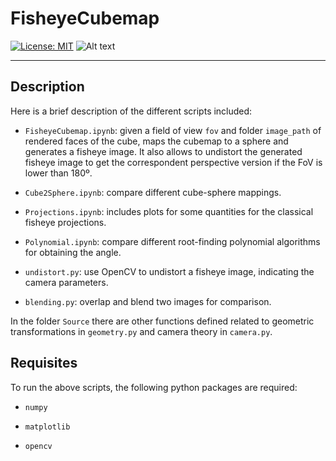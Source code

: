# FisheyeCubemap

[![License: MIT](https://img.shields.io/badge/License-MIT-yellow.svg)](https://opensource.org/licenses/MIT)
![Alt text](https://img.shields.io/pypi/pyversions/python-binance.svg)

---

## Description

Here is a brief description of the different scripts included:

- `FisheyeCubemap.ipynb`: given a field of view `fov` and folder `image_path` of rendered faces of the cube, maps the cubemap to a sphere and generates a fisheye image. It also allows to undistort the generated fisheye image to get the correspondent perspective version if the FoV is lower than 180º.

- `Cube2Sphere.ipynb`: compare different cube-sphere mappings.

- `Projections.ipynb`: includes plots for some quantities for the classical fisheye projections.

- `Polynomial.ipynb`: compare different root-finding polynomial algorithms for obtaining the angle.

- `undistort.py`: use OpenCV to undistort a fisheye image, indicating the camera parameters.

- `blending.py`: overlap and blend two images for comparison.

In the folder `Source` there are other functions defined related to geometric transformations in `geometry.py` and camera theory in `camera.py`.

## Requisites

To run the above scripts, the following python packages are required:

- `numpy`

- `matplotlib`

- `opencv`
